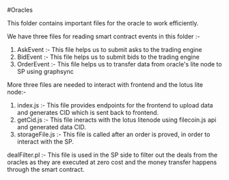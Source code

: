 #Oracles

This folder contains important files for the oracle to work efficiently.

We have three files for reading smart contract events in this folder :-
1. AskEvent :- This file helps us to submit asks to the trading engine
2. BidEvent :- This file helps us to submit bids to the trading engine
3. OrderEvent :- This file helps us to transfer data from oracle's lite node to SP using graphsync

More three files are needed to interact with frontend and the lotus lite node:- 
1. index.js :- This file provides endpoints for the frontend to upload data and generates CID which is sent back to frontend.
2. getCid.js :- This file ineracts with the lotus litenode using filecoin.js api and generated data CID.
3. storageFile.js :- This file is called after an order is proved, in order to interact with the SP.

dealFilter.pl :- This file is used in the SP side to filter out the deals from the oracles as they are executed at zero cost and the money transfer happens through the smart contract.
